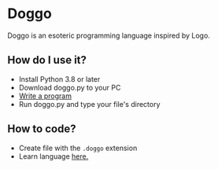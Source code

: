 # Doggo
Doggo is an esoteric programming language inspired by Logo.

## How do I use it?
- Install Python 3.8 or later
- Download doggo.py to your PC
- [Write a program](https://github.com/stysan/doggo#how-to-code)
- Run doggo.py and type your file's directory

## How to code?
- Create file with the `.doggo` extension
- Learn language [here.](https://esolangs.org/wiki/Doggo)
